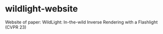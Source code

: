 # wildlight-website
 Website of paper: WildLight: In-the-wild Inverse Rendering with a Flashlight (CVPR 23)
